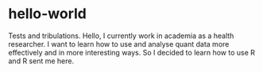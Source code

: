 # hello-world
Tests and tribulations. 
Hello, I currently work in academia as a health researcher. I want to learn how to use and analyse quant data more effectively and in more interesting ways. So I decided to learn how to use R and R sent me here. 
